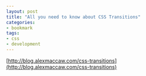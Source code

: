 ```yaml
---
layout: post
title: "All you need to know about CSS Transitions"
categories:
- bookmark
tags:
- css
- development
---
```

[http://blog.alexmaccaw.com/css-transitions](http://blog.alexmaccaw.com/css-transitions)
